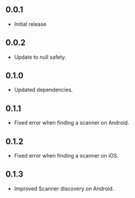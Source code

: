 ## 0.0.1
- Initial release

## 0.0.2
- Update to null safety.

## 0.1.0
- Updated dependencies.

## 0.1.1
- Fixed error when finding a scanner on Android.

## 0.1.2
- Fixed error when finding a scanner on iOS.

## 0.1.3
- Improved Scanner discovery on Android.